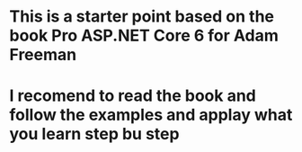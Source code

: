 # This is a starter point based on the book Pro ASP.NET Core 6 for Adam Freeman 

# I recomend to read the book and follow the examples and applay what you learn step bu step

